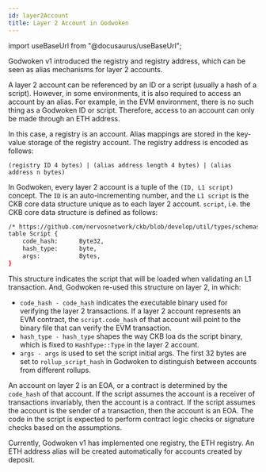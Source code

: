```yaml
---
id: layer2Account
title: Layer 2 Account in Godwoken
---
```


import useBaseUrl from "@docusaurus/useBaseUrl";

Godwoken v1 introduced the registry and registry address, which can be seen as alias mechanisms for layer 2 accounts. 

A layer 2 account can be referenced by an ID or a script (usually a hash of a script). However, in some environments, it is also required to access an account by an alias. For example, in the EVM environment, there is no such thing as a Godwoken ID or script. Therefore, access to an account can only be made through an ETH address.

In this case, a registry is an account. Alias mappings are stored in the key-value storage of the registry account. The registry address is encoded as follows:

```
(registry ID 4 bytes) | (alias address length 4 bytes) | (alias address n bytes)

```

In Godwoken, every layer 2 account is a tuple of the `(ID, L1 script)` concept. The `ID` is an auto-incrementing number, and the `L1 script` is the CKB core data structure unique as to each layer 2 account. `script`, i.e. the CKB core data structure is defined as follows:

```bash
/* https://github.com/nervosnetwork/ckb/blob/develop/util/types/schemas/blockchain.mol */
table Script {
    code_hash:      Byte32,
    hash_type:      byte,
    args:           Bytes,
}

```

This structure indicates the script that will be loaded when validating an L1 transaction. And, Godwoken re-used this structure on layer 2, in which:

- `code_hash - code_hash` indicates the executable binary used for verifying the layer 2 transactions. If a layer 2 account represents an EVM contract, the `script.code_hash` of that account will point to the binary file that can verify the EVM transaction.
- `hash_type - hash_type` shapes the way CKB loa ds the script binary, which is fixed to `HashType::Type` in the layer 2 account.
- `args - args` is used to set the script initial args. The first 32 bytes are set to `rollup_script_hash` in Godwoken to distinguish between accounts from different rollups.

An account on layer 2 is an EOA, or a contract is determined by the `code_hash` of that account. If the script assumes the account is a receiver of transactions invariably, then the account is a contract. If the script assumes the account is the sender of a transaction, then the account is an EOA. The code in the script is expected to perform contract logic checks or signature checks based on the assumptions.

Currently, Godwoken v1 has implemented one registry, the ETH registry. An ETH address alias will be created automatically for accounts created by deposit.